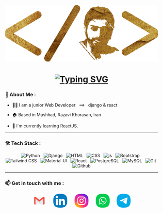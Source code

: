 <div id="header" align="center">
    <img src="https://github.com/saeed90webdev/saeed90webdev/blob/main/logo-gold-without-slogan-02.png?raw=true" width="600"/>
    <h1>
        <a href="https://git.io/typing-svg"><img src="https://readme-typing-svg.demolab.com?font=Fira+Code&size=40&pause=1000&color=FFA511DC&center=true&vCenter=true&multiline=true&random=false&width=1000&height=120&lines=Hi+There!+I'm+Saeed+Salehabadi+;Junior+Web+Developer+++%3D%3D%3E+++Django+%26+React" alt="Typing SVG" /></a>
    </h1>
</div>

### 🧐 About Me :

- 👨‍💻 I am a junior Web Developer &nbsp; ==> &nbsp; django & react
  
- 🏠 Based in Mashhad, Razavi Khorasan, Iran
  
- 🌱 I'm currently learning ReactJS.

---

### :hammer_and_wrench: Tech Stack :

<p align="center">
    &nbsp;<img src="https://skillicons.dev/icons?i=python" title="Python" alt="Python" />&nbsp;
    &nbsp;<img src="https://skillicons.dev/icons?i=django" title="Django" alt="Django" />&nbsp;
    &nbsp;<img src="https://skillicons.dev/icons?i=html" title="HTML" alt="HTML" />&nbsp;
    &nbsp;<img src="https://skillicons.dev/icons?i=css" title="CSS" alt="CSS" />&nbsp;
    &nbsp;<img src="https://skillicons.dev/icons?i=js" title="JS" alt="js" />&nbsp;
    &nbsp;<img src="https://skillicons.dev/icons?i=bootstrap" title="Bootstrap" alt="Bootstrap" />&nbsp;
    &nbsp;<img src="https://skillicons.dev/icons?i=tailwind" title="Tailwind CSS" alt="Tailwind CSS" />&nbsp;
    &nbsp;<img src="https://skillicons.dev/icons?i=materialui" title="Material UI" alt="Material UI" />&nbsp;
    &nbsp;<img src="https://skillicons.dev/icons?i=react" title="React" alt="React" />&nbsp;
    &nbsp;<img src="https://skillicons.dev/icons?i=postgres" title="PostgreSQL" alt="PostgreSQL" />&nbsp;
    &nbsp;<img src="https://skillicons.dev/icons?i=mysql" title="MySQL" alt="MySQL" />&nbsp;
    &nbsp;<img src="https://skillicons.dev/icons?i=git" title="Git" alt="Git" />&nbsp;
    &nbsp;<img src="https://skillicons.dev/icons?i=github" title="Github" alt="Github" />&nbsp;
</p>

---

### 📫 Get in touch with me :
<div id="contact_me" align="center">
        &nbsp;&nbsp;<a href="mailto:saeed90.webdeveloper@gmail.com" target="blank"><img align="center" src="https://github.com/saeed90webdev/saeed90webdev/blob/main/communication_letter_email_message_mail_google_icon_228423.png?raw=true" title="Email" alt="Email" width="50" height="50"/></a>&nbsp;&nbsp;
        &nbsp;&nbsp;<a href="https://www.linkedin.com/in/saeed-salehabadi" target="blank"><img align="center" src="https://github.com/saeed90webdev/saeed90webdev/blob/main/communication_social_media_linkedin_icon_228412.png?raw=true" title="Linkedin" alt="Linkedin" width="50" height="50" /></a>&nbsp;&nbsp;
        &nbsp;&nbsp;<a href="https://instagram.com/saeed90webdev/" target="blank"><img align="center" src="https://github.com/saeed90webdev/saeed90webdev/blob/main/media_social_instagram_icon_228428.png?raw=true" title="Instagram" alt="Instagram" width="50" height="50"/></a>&nbsp;&nbsp;
        &nbsp;&nbsp;<a href="https://wa.me/qr/LR4ZRBPJOJVOD1/" target="blank"><img align="center" src="https://github.com/saeed90webdev/saeed90webdev/blob/main/communication_media_social_whatups_icon_228382.png?raw=true" title="Whatsapp" alt="Whatsapp" width="50" height="50"/></a>&nbsp;&nbsp;
        &nbsp;&nbsp;<a href="https://t.me/saeed90webdev/"  target="blank"><img align="center" src="https://github.com/saeed90webdev/saeed90webdev/blob/main/talk_message_chat_communication_social_media_telegram_icon_228417.png?raw=true" title="Telegram" alt="Telegram" width="50" height="50" /></a>&nbsp;&nbsp;
    </div>



